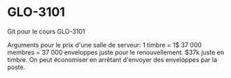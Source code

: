 # GLO-3101
Git pour le cours GLO-3101

Arguments pour le prix d'une salle de serveur:
	1 timbre = 1$
	37 000 membres = 37 000 enveloppes juste pour le renouvellement.
	$37k juste en timbre. On peut économiser en arrêtant d'envoyer des enveloppes par la poste.